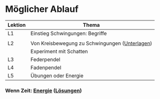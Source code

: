 # Möglicher Ablauf

|Lektion|Thema| 
| --- | --- |
|L1|Einstieg Schwingungen: Begriffe|
|  | |
|L2| Von Kreisbewegung zu Schwingungen ([Unterlagen](01_Schwingungen_Bewegung.pdf))|
|  | Experiment mit Schatten |
|L3| Federpendel|
|L4| Fadenpendel |
|L5| Übungen oder Energie |

### Wenn Zeit: [Energie](Schwingungen_Energie.pdf) ([Lösungen](Schwingungen_Energie_lsg.pdf))